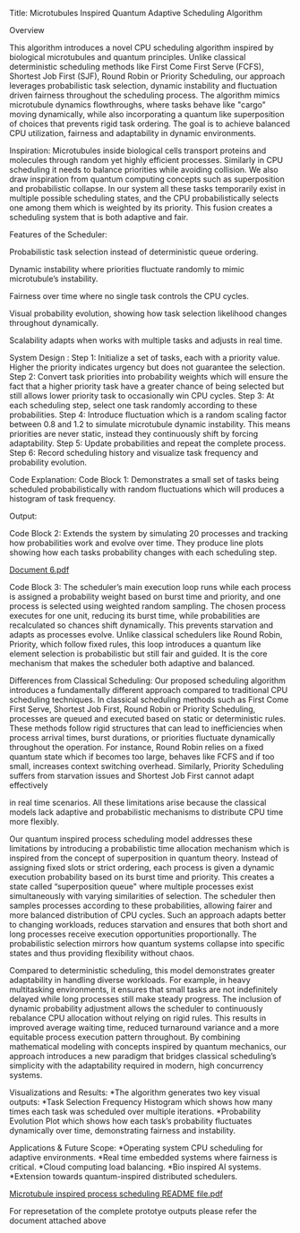 Title: Microtubules Inspired Quantum Adaptive Scheduling Algorithm 

 

Overview 

This algorithm introduces a novel CPU scheduling algorithm inspired by biological microtubules and quantum principles. Unlike classical deterministic scheduling methods like First Come First Serve (FCFS), Shortest Job First (SJF), Round Robin or Priority Scheduling, our approach leverages probabilistic task selection, dynamic instability and fluctuation driven fairness throughout the scheduling process. The algorithm mimics microtubule dynamics flowthroughs, where tasks behave like "cargo" moving dynamically, while also incorporating a quantum like superposition of choices that prevents rigid task ordering. The goal is to achieve balanced CPU utilization, fairness and adaptability in dynamic environments. 

 

Inspiration: 
	Microtubules inside biological cells transport proteins and molecules through random yet highly efficient processes. Similarly in CPU scheduling it needs to balance priorities while avoiding collision. We also draw inspiration from quantum computing concepts such as superposition and probabilistic collapse. In our system all these tasks temporarily exist in multiple possible scheduling states, and the CPU probabilistically selects one among them which is weighted by its priority. This fusion creates a scheduling system that is both adaptive and fair. 

 

Features of the Scheduler: 

Probabilistic task selection instead of deterministic queue ordering. 

Dynamic instability where priorities fluctuate randomly to mimic microtubule’s instability. 

Fairness over time where no single task controls the CPU cycles. 

Visual probability evolution, showing how task selection likelihood changes throughout dynamically. 

Scalability adapts when works with multiple tasks and adjusts in real time. 

 

System Design : 
 Step 1: Initialize a set of tasks, each with a priority value. Higher the priority indicates urgency but does not guarantee the selection.       
 Step 2: Convert task priorities into probability weights which will ensure the fact that a higher priority task have a greater chance of being selected but still allows lower priority task to occasionally win CPU cycles. 
 Step 3: At each scheduling step, select one task randomly according to these probabilities. 
 Step 4: Introduce fluctuation which is a random scaling factor between 0.8 and 1.2 to simulate microtubule dynamic instability. This means priorities are never static, instead they continuously shift by forcing adaptability. 
 Step 5: Update probabilities and repeat the complete process. 
 Step 6: Record scheduling history and visualize task frequency and probability evolution. 

Code Explanation: 
 Code Block 1: Demonstrates a small set of tasks being scheduled probabilistically with random fluctuations which will produces a histogram of task frequency. 

Output: 

 
 Code Block 2: Extends the system by simulating 20 processes and tracking how probabilities work and evolve over time. They produce line plots showing how each tasks probability changes with each scheduling step. 

 
[Document 6.pdf](https://github.com/user-attachments/files/22055932/Document.6.pdf)

 

Code Block 3:  The scheduler’s main execution loop runs while each process is assigned a probability weight based on burst time and priority, and one process is selected using weighted random sampling. The chosen process executes for one unit, reducing its burst time, while probabilities are recalculated so chances shift dynamically. This prevents starvation and adapts as processes evolve. Unlike classical schedulers like Round Robin, Priority, which follow fixed rules, this loop introduces a quantum like element selection is probabilistic but still fair and guided. It is the core mechanism that makes the scheduler both adaptive and balanced.  

 

 


 

Differences from Classical Scheduling: 
 Our proposed scheduling algorithm introduces a fundamentally different approach compared to traditional CPU scheduling techniques. In classical scheduling methods such as First Come First Serve, Shortest Job First, Round Robin or Priority Scheduling, processes are queued and executed based on static or deterministic rules. These methods follow rigid structures that can lead to inefficiencies when process arrival times, burst durations, or priorities fluctuate dynamically throughout the operation. For instance, Round Robin relies on a fixed quantum state which if becomes too large, behaves like FCFS and if too small, increases context switching overhead. Similarly, Priority Scheduling suffers from starvation issues and Shortest Job First cannot adapt effectively  

in real time scenarios. All these limitations arise because the classical models lack adaptive and probabilistic mechanisms to distribute CPU time more flexibly. 

Our quantum inspired process scheduling model addresses these limitations by introducing a probabilistic time allocation mechanism which is inspired from the concept of superposition in quantum theory. Instead of assigning fixed slots or strict ordering, each process is given a dynamic execution probability based on its burst time and priority. This creates a state called “superposition queue" where multiple processes exist simultaneously with varying similarities of selection. The scheduler then samples processes according to these probabilities, allowing fairer and more balanced distribution of CPU cycles. Such an approach adapts better to changing workloads, reduces starvation and ensures that both short and long processes receive execution opportunities proportionally. The probabilistic selection mirrors how quantum systems collapse into specific states and thus providing flexibility without chaos. 

Compared to deterministic scheduling, this model demonstrates greater adaptability in handling diverse workloads. For example, in heavy multitasking environments, it ensures that small tasks are not indefinitely delayed while long processes still make steady progress. The inclusion of dynamic probability adjustment allows the scheduler to continuously rebalance CPU allocation without relying on rigid rules. This results in improved average waiting time, reduced turnaround variance and a more equitable process execution pattern throughout. By combining mathematical modeling with concepts inspired by quantum mechanics, our approach introduces a new paradigm that bridges classical scheduling’s simplicity with the adaptability required in modern, high concurrency systems. 
 

Visualizations and Results: 
 	*The algorithm generates two key visual outputs: 
	*Task Selection Frequency Histogram which shows how many times each task was scheduled over multiple iterations. 
	*Probability Evolution Plot which shows how each task’s probability fluctuates dynamically over time, demonstrating fairness and instability. 

 

Applications & Future Scope: 
	*Operating system CPU scheduling for adaptive environments. 
 	*Real time embedded systems where fairness is critical. 
  	*Cloud computing load balancing. 
   	*Bio inspired AI systems. 
	*Extension towards quantum-inspired distributed schedulers. 



 
[Microtubule inspired process scheduling README file.pdf](https://github.com/user-attachments/files/22055933/Microtubule.inspired.process.scheduling.README.file.pdf)

 For represetation of the complete prototye outputs please refer the document attached above

 

 

 

 
